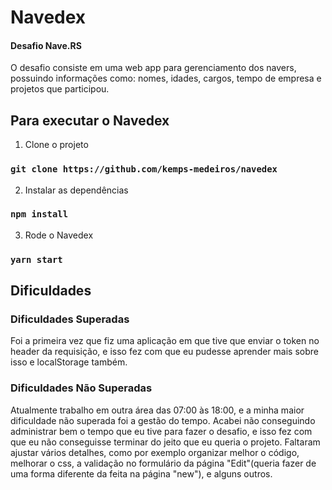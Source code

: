 # Navedex
#### Desafio Nave.RS

O desafio consiste em uma web app para gerenciamento dos navers, possuindo informações como: nomes, idades, cargos, tempo de empresa e projetos que participou.


## Para executar o Navedex

1. Clone o projeto

### `git clone https://github.com/kemps-medeiros/navedex`

2. Instalar as dependências

### `npm install`

3. Rode o Navedex

### `yarn start`

## Dificuldades 

### Dificuldades Superadas

Foi a primeira vez que fiz uma aplicação em que tive que enviar o token no header da requisição, e isso fez com que eu pudesse aprender mais sobre isso e localStorage também.

### Dificuldades Não Superadas

Atualmente trabalho em outra área das 07:00 às 18:00, e a minha maior dificuldade não superada foi a gestão do tempo. Acabei não conseguindo administrar bem o tempo que eu tive para fazer o desafio, e isso fez com que eu não conseguisse terminar do jeito que eu queria o projeto. Faltaram ajustar vários detalhes, como por exemplo organizar melhor o código, melhorar o css, a validação no formulário da página "Edit"(queria fazer de uma forma diferente da feita na página "new"), e alguns outros. 
